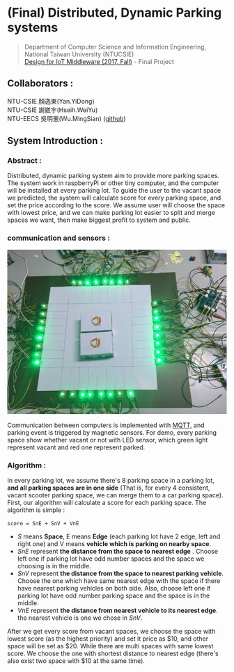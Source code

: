 # (Final) Distributed, Dynamic Parking systems
> Department of Computer Science and Information Engineering, National Taiwan University (NTUCSIE) \
> [Design for IoT Middleware (2017, Fall)](https://ceiba.ntu.edu.tw/course/3e1205/index.htm) - Final Project


## Collaborators :
NTU-CSIE 顏逸東(Yan.YiDong) \
NTU-CSIE 謝崴宇(Hseih.WeiYu) \
NTU-EECS 吳明憲(Ｗu.MingSian) ([github](https://github.com/spadek67424))

## System Introduction :

### Abstract :
Distributed, dynamic parking system aim to provide more parking spaces. The system work in raspberryPi or other tiny computer, and the computer will be installed at every parking lot. To guide the user to the vacant space we predicted, the system will calculate score for every parking space, and set the price according to the score. We assume user will choose the space with lowest price, and we can make parking lot easier to split and merge spaces we want, then make biggest profit to system and public.

### communication and sensors : 
![demo_img](./doc/demo.png)

Communication between computers is implemented with [MQTT](https://swf.com.tw/?p=1002), and parking event is triggered by magnetic sensors. For demo, every parking space show whether vacant or not with LED sensor, which green light represent vacant and red one represent parked.

### Algorithm :
In every parking lot, we assume there's 8 parking space in a parking lot, **and all parking spaces are in one side** (That is, for every 4 consistent, vacant scooter parking space, we can merge them to a car parking space). \
First, our algorithm will calculate a score for each parking space. The algorithm is simple :
	
	score = SnE + SnV + VnE

- _S_ means **Space**, E means **Edge** (each parking lot have 2 edge, left and right one) and V means **vehicle which is parking on nearby space**. 
- _SnE_ represent **the distance from the space to nearest edge** . Choose left one if parking lot have odd number spaces and the space we choosing is in the middle.
- _SnV_ represent **the distance from the space to nearest parking vehicle**. Choose the one which have same nearest edge with the space if there have nearest parking vehicles on both side. Also, choose left one if parking lot have odd number parking space and the space is in the middle.
- _VnE_ represent **the distance from nearest vehicle to its nearest edge**. the nearest vehicle is one we chose in _SnV_.

After we get every score from vacant spaces, we choose the space with lowest score (as the highest priority) and set it price as $10, and other space will be set as $20. While there are multi spaces with same lowest score. We choose the one with shortest distance to nearest edge (there's also exist two space with $10 at the same time).




